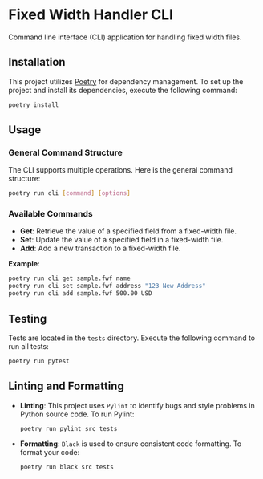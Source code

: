 
# Fixed Width Handler CLI

Command line interface (CLI) application for handling fixed width files.

## Installation

This project utilizes [Poetry](https://python-poetry.org/) for dependency management. To set up the project and install its dependencies, execute the following command:

```bash
poetry install
```

## Usage

### General Command Structure

The CLI supports multiple operations. Here is the general command structure:

```bash
poetry run cli [command] [options]
```

### Available Commands

- **Get**: Retrieve the value of a specified field from a fixed-width file.
- **Set**: Update the value of a specified field in a fixed-width file.
- **Add**: Add a new transaction to a fixed-width file.

**Example**:

```bash
poetry run cli get sample.fwf name
poetry run cli set sample.fwf address "123 New Address"
poetry run cli add sample.fwf 500.00 USD
```

## Testing

Tests are located in the `tests` directory. Execute the following command to run all tests:

```bash
poetry run pytest
```

## Linting and Formatting

- **Linting**: This project uses `Pylint` to identify bugs and style problems in Python source code. To run Pylint:

  ```bash
  poetry run pylint src tests
  ```

- **Formatting**: `Black` is used to ensure consistent code formatting. To format your code:

  ```bash
  poetry run black src tests
  ```
